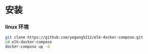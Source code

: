# 安装


### linux 环境 

```sh
git clone https://github.com/yegang5211/elk-docker-compose.git
cd elk-docker-compose
docker-compose up -d
```